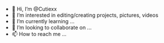 - 👋 Hi, I’m @Cutiexx
- 👀 I’m interested in editing/creating projects, pictures, videos
- 🌱 I’m currently learning ...
- 💞️ I’m looking to collaborate on ...
- 📫 How to reach me ...

<!---
Cutiexx/Cutiexx is a ✨ special ✨ repository because its `README.md` (this file) appears on your GitHub profile.
You can click the Preview link to take a look at your changes.
--->
